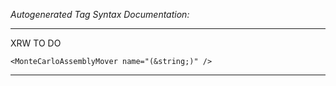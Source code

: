 _Autogenerated Tag Syntax Documentation:_

---
XRW TO DO

```
<MonteCarloAssemblyMover name="(&string;)" />
```



---
